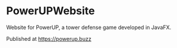 # PowerUPWebsite
Website for PowerUP, a tower defense game developed in JavaFX.

Published at https://powerup.buzz